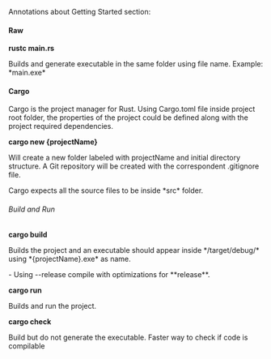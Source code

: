 Annotations about Getting Started section:

#### Raw

**rustc main.rs**
<p>Builds and generate executable in the same folder using file name. Example: *main.exe*</p>

#### Cargo

<p>Cargo is the project manager for Rust. Using Cargo.toml file inside project root folder, the properties of the project could be defined along with the project required dependencies.</p>

**cargo new {projectName}**
<p>Will create a new folder labeled with projectName and initial directory structure. A Git repository will be created with the correspondent .gitignore file.</p>
<p>Cargo expects all the source files to be inside *src* folder.</p>

###### Build and Run
**cargo build**
<p>Builds the project and an executable should appear inside */target/debug/* using *{projectName}.exe* as name.</p>
- Using --release compile with optimizations for **release**.</p>

**cargo run**
<p>Builds and run the project. </p>

**cargo check**
<p>Build but do not generate the executable. Faster way to check if code is compilable</p>